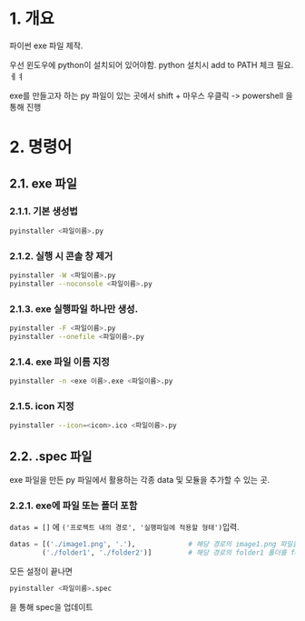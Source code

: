 # 1. 개요

파이썬 exe 파일 제작.

우선 윈도우에 python이 설치되어 있어야함.
python 설치시 add to PATH 체크 필요.ㅔㅕ

exe를 만들고자 하는 py 파일이 있는 곳에서
shift + 마우스 우클릭 -> powershell 을 통해 진행

# 2. 명령어

## 2.1. exe 파일 

### 2.1.1. 기본 생성법

```bash
pyinstaller <파일이름>.py
```

### 2.1.2. 실행 시 콘솔 창 제거

```bash
pyinstaller -W <파일이름>.py
pyinstaller --noconsole <파일이름>.py
```

### 2.1.3. exe 실행파일 하나만 생성.

```bash
pyinstaller -F <파일이름>.py
pyinstaller --onefile <파일이름>.py
```

### 2.1.4. exe 파일 이름 지정

```bash
pyinstaller -n <exe 이름>.exe <파일이름>.py
```

### 2.1.5. icon 지정

```bash
pyinstaller --icon=<icon>.ico <파일이름>.py
```

## 2.2. .spec 파일

exe 파일을 만든 py 파일에서 활용하는 각종 data 및 모듈을 추가할 수 있는 곳.

### 2.2.1. exe에 파일 또는 폴더 포함

`datas = []` 에 
`('프로젝트 내의 경로', '실행파일에 적용할 형태')`입력.

```python
datas = [('./image1.png', '.'),				# 해당 경로의 image1.png 파일을 파일 형태로
        ('./folder1', './folder2')] 		# 해당 경로의 folder1 폴더를 folder2 폴더 형태로.
```

모든 설정이 끝나면

```bash
pyinstaller <파일이름>.spec
```

을 통해 spec을 업데이트
